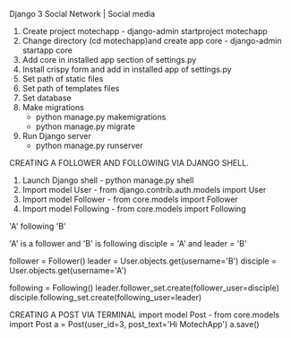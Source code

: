


Django 3 Social Network | Social media

1. Create project motechapp - django-admin startproject motechapp
2. Change directory (cd motechapp)and create app core - django-admin startapp core
3. Add core in installed app section of settings.py
4. Install crispy form and add in installed app of settings.py
5. Set path of static files
6. Set path of templates files
7. Set database
8. Make migrations
    - python manage.py makemigrations
    - python manage.py migrate
9. Run Django server
    - python manage.py runserver




CREATING A FOLLOWER AND FOLLOWING VIA DJANGO SHELL.

1. Launch Django shell - python manage.py shell
2. Import model User - from django.contrib.auth.models import User
3. Import model Follower - from core.models import Follower
4. Import model Following - from core.models import Following

'A' following 'B'

'A' is a follower and 'B' is following
disciple = 'A' and leader = 'B'


follower = Follower()
leader = User.objects.get(username='B')
disciple = User.objects.get(username='A')

following = Following()
leader.follower_set.create(follower_user=disciple)
disciple.following_set.create(following_user=leader)



CREATING A POST VIA TERMINAL
import model Post - from core.models import Post
a = Post(user_id=3, post_text='Hi MotechApp')
a.save()



   
